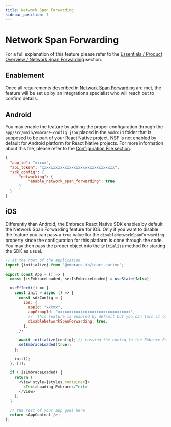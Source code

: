 ```yaml
---
title: Network Span Forwarding
sidebar_position: 7
---
```


# Network Span Forwarding

For a full explanation of this feature please refer to the [Essentials / Product Overview / Network Span Forwarding](/product/network-spans-forwarding/) section.

## Enablement

Once all requirements described in [Network Span Forwarding](/product/network-spans-forwarding/) are met, the feature will be set up by an integrations specialist who will reach out to confirm details.

## Android

You may enable the feature by adding the proper configuration through the `app/src/main/embrace-config.json` placed in the `android` folder that is supposed to be part of your React Native project. NSF is not enabled by default for Android platform for React Native projects. For more information about this file, please refer to the [Configuration File section](/android/features/configuration-file/).

```json
{
  "app_id": "xxxxx",
  "api_token": "xxxxxxxxxxxxxxxxxxxxxxxxxxxxxxxx",
  "sdk_config": {
      "networking": {
          "enable_network_span_forwarding": true
      }
  }
}
```

## iOS

Differently than Android, the Embrace React Native SDK enables by default the Network Span Forwarding feature for iOS.
Only if you want to disable the feature you can pass a `true` value for the `disableNetworkSpanForwarding` property since the configuration for this platform is done through the code.
You may then pass the proper object into the `initialize` method for starting the SDK as usual.

```javascript
// at the root of the application
import {initialize} from "@embrace-io/react-native";

export const App = () => {
  const [isEmbraceLoaded, setIsEmbraceLoaded] = useState(false);

  useEffect(() => {
    const init = async () => {
      const sdkConfig = {
        ios: {
          appId: "xxxxx",
          appGroupId: "xxxxxxxxxxxxxxxxxxxxxxxxxxxxxxxx",
          //  this feature is enabled by default but you can turn it off by passing a `true` value.
          disableNetworkSpanForwarding: true,
        },
      };

      await initialize(config); // passing the config to the Embrace React Native SDK.
      setEmbraceLoaded(true);
    };

    init();
  }, []);

  if (!isEmbraceLoaded) {
    return (
      <View style={styles.container}>
        <Text>Loading Embrace</Text>
      </View>
    );
  }

  // the rest of your app goes here
  return <AppContent />;
};
```